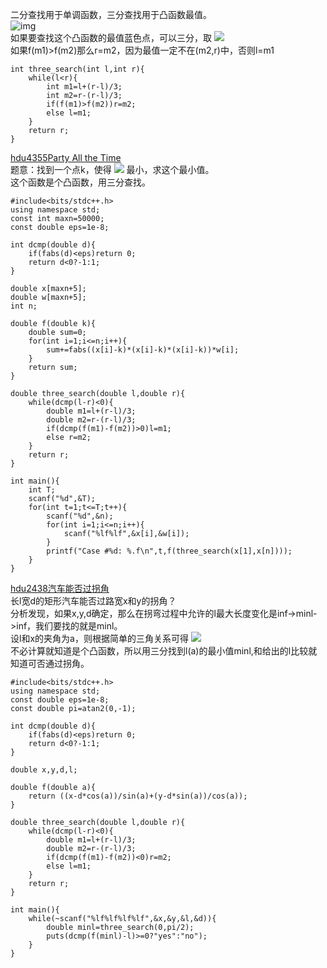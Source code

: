 二分查找用于单调函数，三分查找用于凸函数最值。  
![img](http://img.blog.csdn.net/20160820121347844)  
如果要查找这个凸函数的最值蓝色点，可以三分，取
<img src="http://chart.apis.google.com/chart?cht=tx&chl=m1%3Dl%2B%20%5Cfrac%7Br-l%7D%7B3%7D%2Cm2%3Dr-%20%5Cfrac%7Br-l%7D%7B3%7D">  
如果f(m1)>f(m2)那么r=m2，因为最值一定不在(m2,r)中，否则l=m1  
```
int three_search(int l,int r){
    while(l<r){
        int m1=l+(r-l)/3;
        int m2=r-(r-l)/3;
        if(f(m1)>f(m2))r=m2;
        else l=m1;
    }
    return r;
}
```

[hdu4355Party All the Time](http://acm.split.hdu.edu.cn/showproblem.php?pid=4355)  
题意：找到一个点k，使得
<img src="http://chart.apis.google.com/chart?cht=tx&chl=%5Csum_%7Bi%3D%20x_%7B1%7D%20%7D%5E%7Bx_%7Bn%7D%20%7D%20%7B%7Cx_%7Bi%7D-k%20%7C%7D%5E%7B3%7D%20%20w_%7Bi%7D%20">
最小，求这个最小值。  
这个函数是个凸函数，用三分查找。  
```
#include<bits/stdc++.h>
using namespace std;
const int maxn=50000;
const double eps=1e-8;

int dcmp(double d){
    if(fabs(d)<eps)return 0;
    return d<0?-1:1;
}

double x[maxn+5];
double w[maxn+5];
int n;

double f(double k){
    double sum=0;
    for(int i=1;i<=n;i++){
        sum+=fabs((x[i]-k)*(x[i]-k)*(x[i]-k))*w[i];
    }
    return sum;
}

double three_search(double l,double r){
    while(dcmp(l-r)<0){
        double m1=l+(r-l)/3;
        double m2=r-(r-l)/3;
        if(dcmp(f(m1)-f(m2))>0)l=m1;
        else r=m2;
    }
    return r;
}

int main(){
    int T;
    scanf("%d",&T);
    for(int t=1;t<=T;t++){
        scanf("%d",&n);
        for(int i=1;i<=n;i++){
            scanf("%lf%lf",&x[i],&w[i]);
        }
        printf("Case #%d: %.f\n",t,f(three_search(x[1],x[n])));
    }
}
```

[hdu2438汽车能否过拐角](http://acm.split.hdu.edu.cn/showproblem.php?pid=2438)  
长l宽d的矩形汽车能否过路宽x和y的拐角？  
分析发现，如果x,y,d确定，那么在拐弯过程中允许的l最大长度变化是inf->minl->inf，我们要找的就是minl。  
设l和x的夹角为a，则根据简单的三角关系可得
<img src="http://latex.codecogs.com/svg.latex?l(a)=\frac{x-dcos(a)}{sin(a)}+%20\frac{y-dsin(a)}{cos(a)}">  
不必计算就知道是个凸函数，所以用三分找到l(a)的最小值minl,和给出的l比较就知道可否通过拐角。  
```
#include<bits/stdc++.h>
using namespace std;
const double eps=1e-8;
const double pi=atan2(0,-1);

int dcmp(double d){
    if(fabs(d)<eps)return 0;
    return d<0?-1:1;
}

double x,y,d,l;

double f(double a){
    return ((x-d*cos(a))/sin(a)+(y-d*sin(a))/cos(a));
}

double three_search(double l,double r){
    while(dcmp(l-r)<0){
        double m1=l+(r-l)/3;
        double m2=r-(r-l)/3;
        if(dcmp(f(m1)-f(m2))<0)r=m2;
        else l=m1;
    }
    return r;
}

int main(){
    while(~scanf("%lf%lf%lf%lf",&x,&y,&l,&d)){
        double minl=three_search(0,pi/2);
        puts(dcmp(f(minl)-l)>=0?"yes":"no");
    }
}
```
